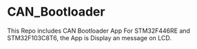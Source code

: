 # CAN_Bootloader
This Repo includes CAN Bootloader App For STM32F446RE and STM32F103C8T6, the App is Display an message on LCD. 
